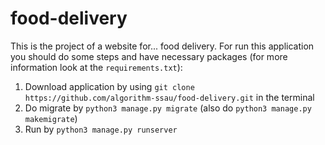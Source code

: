# food-delivery

This is the project of a website for...  food delivery.
For run this application you should do some steps and have necessary packages (for more information look at the `requirements.txt`):

1. Download application by using `git clone https://github.com/algorithm-ssau/food-delivery.git` in the terminal
2. Do migrate by `python3 manage.py migrate` (also do `python3 manage.py makemigrate`)
3. Run by `python3 manage.py runserver`
